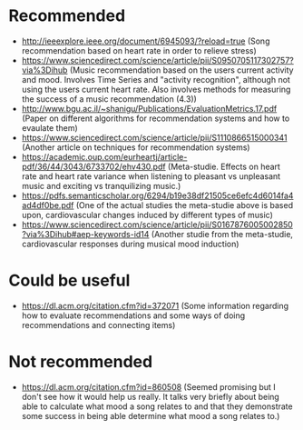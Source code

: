 # Recommended
- http://ieeexplore.ieee.org/document/6945093/?reload=true (Song recommendation based on heart rate in order to relieve stress)
- https://www.sciencedirect.com/science/article/pii/S0950705117302757?via%3Dihub (Music recommendation based on the users current activity and mood. Involves Time Series and "activity recognition", although not using the users current heart rate. Also involves methods for measuring the success of a music recommendation (4.3))
- http://www.bgu.ac.il/~shanigu/Publications/EvaluationMetrics.17.pdf (Paper on different algorithms for recommendation systems and how to evaulate them)
- https://www.sciencedirect.com/science/article/pii/S1110866515000341 (Another article on techniques for recommendation systems)
- https://academic.oup.com/eurheartj/article-pdf/36/44/3043/6733702/ehv430.pdf (Meta-studie. Effects on heart rate and heart rate variance when listening to pleasant vs unpleasant music and exciting vs tranquilizing music.)
- https://pdfs.semanticscholar.org/6294/b19e38df21505ce6efc4d6014fa4ad4df0be.pdf (One of the actual studies the meta-studie above is based upon, cardiovascular changes induced by different types of music)
 - https://www.sciencedirect.com/science/article/pii/S0167876005002850?via%3Dihub#aep-keywords-id14 (Another studie from the meta-studie, cardiovascular responses during musical mood induction)

# Could be useful
- https://dl.acm.org/citation.cfm?id=372071 (Some information regarding how to evaluate recommendations and some ways of doing recommendations and connecting items)

# Not recommended
- https://dl.acm.org/citation.cfm?id=860508 (Seemed promising but I don't see how it would help us really. It talks very briefly about being able to calculate what mood a song relates to and that they demonstrate some success in being able determine what mood a song relates to.)

